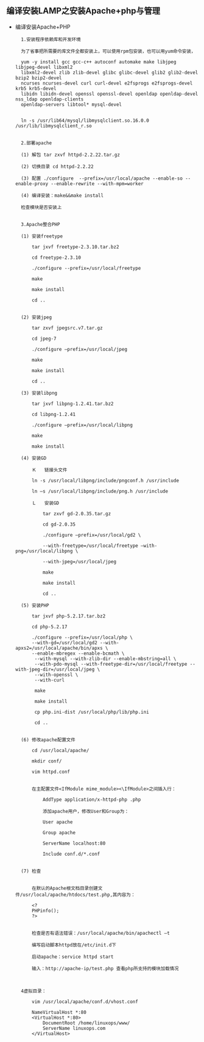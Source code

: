 ## 编译安装LAMP之安装Apache+php与管理

- 编译安装Apache+PHP

				
		1.安装程序依赖库和开发环境
		
		为了省事把所需要的库文件全都安装上，可以使用rpm包安装，也可以用yum命令安装，
		
		yum -y install gcc gcc-c++ autoconf automake make libjpeg libjpeg-devel libxml2 
		libxml2-devel zlib zlib-devel glibc glibc-devel glib2 glib2-devel bzip2 bzip2-devel 
		ncurses ncurses-devel curl curl-devel e2fsprogs e2fsprogs-devel krb5 krb5-devel 
		libidn libidn-devel openssl openssl-devel openldap openldap-devel nss_ldap openldap-clients 
		openldap-servers libtool* mysql-devel
		
		
		ln -s /usr/lib64/mysql/libmysqlclient.so.16.0.0 /usr/lib/libmysqlclient_r.so
		
				
		2.部署apache
		
		(1)	解包 tar zxvf httpd-2.2.22.tar.gz
		
		(2)	切换目录 cd httpd-2.2.22
		
		(3)	配置 ./configure  --prefix=/usr/local/apache --enable-so --enable-proxy --enable-rewrite --with-mpm=worker
		
		(4) 编译安装：make&&make install
		
		检查模块是否安装上		
				
				
		3.Apache整合PHP
		
		(1)	安装freetype
			
			tar jxvf freetype-2.3.10.tar.bz2
			
			cd freetype-2.3.10
			
			./configure --prefix=/usr/local/freetype
			
			make
			
			make install
			
			cd ..
			
			
		(2)	安装jpeg
		
			tar zxvf jpegsrc.v7.tar.gz
			
			cd jpeg-7
			
			./configure –prefix=/usr/local/jpeg
			
			make
			
			make install
			
			cd ..
			
		(3)	安装libpng
			
			tar jxvf libpng-1.2.41.tar.bz2
			
			cd libpng-1.2.41
			
			./configure –prefix=/usr/local/libpng
			
			make
			
			make install
			
		(4)	安装GD
		
			Ｋ	链接头文件
			
			ln -s /usr/local/libpng/include/pngconf.h /usr/include
			
			ln –s /usr/local/libpng/include/png.h /usr/include
		
			Ｌ	安装GD
			
				tar zxvf gd-2.0.35.tar.gz
				
				cd gd-2.0.35
				
				./configure –prefix=/usr/local/gd2 \
				
				--with-freetype=/usr/local/freetype –with-png=/usr/local/libpng \
				
				--with-jpeg=/usr/local/jpeg
				
				make
				
				make install
				
				cd ..
				
		(5)	安装PHP
		
			tar jxvf php-5.2.17.tar.bz2
			
			cd php-5.2.17
			
			./configure --prefix=/usr/local/php \
			--with-gd=/usr/local/gd2 --with-apxs2=/usr/local/apache/bin/apxs \ 
			--enable-mbregex --enable-bcmath \
			 --with-mysql --with-zlib-dir --enable-mbstring=all \
			 --with-pdo-mysql --with-freetype-dir=/usr/local/freetype --with-jpeg-dir=/usr/local/jpeg \
			 --with-openssl \
			 --with-curl
			 
			 make
			 
			 make install
			 
			 cp php.ini-dist /usr/local/php/lib/php.ini
			 
			 cd ..
			 
			 
		(6)	修改apache配置文件
			
			cd /usr/local/apache/
			
			mkdir conf/
			
			vim httpd.conf
			
			
			在主配置文件<IfModule mime_module><\IfModule>之间插入行：
				
				AddType application/x-httpd-php .php
				
				添加apache用户，修改User和Group为：
				
				User apache
				
				Group apache
				
				ServerName localhost:80
				
				Include conf.d/*.conf
				
				
		(7)	检查
			
			
			在默认的Apache根文档目录创建文件/usr/local/apache/htdocs/test.php,其内容为：
			
			<?
			PHPinfo();
			?>
			
			
			检查是否有语法错误：/usr/local/apache/bin/apachectl –t
			
			编写启动脚本httpd放在/etc/init.d下
			
			启动apache：service httpd start
			
			输入：http://apache-ip/test.php 查看php所支持的模块加载情况
			
			
			
		4虚拟目录：
			
			vim /usr/local/apache/conf.d/vhost.conf
			
			NameVirtualHost *:80
			<VirtualHost *:80>
		    	DocumentRoot /home/linuxops/www/
		    	ServerName linuxops.com
			</VirtualHost>
		
				
				
				
				
	